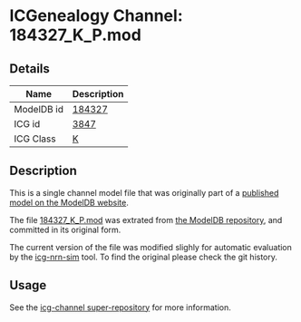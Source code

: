 # ICGenealogy Channel: 184327\_K\_P.mod

## Details

Name | Description
---- | -----------
ModelDB id | [184327](http://senselab.med.yale.edu/ModelDB/ShowModel.cshtml?model=184327)
ICG id | [3847](http://icg.neurotheory.ox.ac.uk/channels/1/3847)
ICG Class | [K](http://icg.neurotheory.ox.ac.uk/channels/1)

## Description

This is a single channel model file that was originally part of a [published model on the ModelDB website](http://senselab.med.yale.edu/mModelDB/ShowModel.cshtml?model=184327).


The file [184327\_K\_P.mod](184327_K_P.mod) was extrated from [the ModelDB repository](http://senselab.med.yale.edu/ModelDB/ShowModel.cshtml?model=184327), and committed in its original form.

The current version of the file was modified slighly for automatic evaluation by the [icg-nrn-sim](https://github.com/icgenealogy/icg-nrn-sim) tool. To find the original please check the git history.


## Usage

See the [icg-channel super-repository](https://github.com/icgenealogy/icg-channels) for more information.